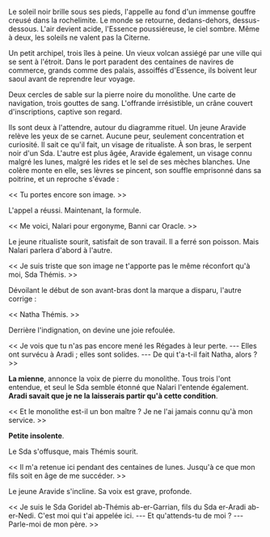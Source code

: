Le soleil noir brille sous ses pieds, l'appelle au fond d'un immense gouffre creusé dans la rochelimite. Le monde se retourne, dedans-dehors, dessus-dessous. L'air devient acide, l'Essence poussiéreuse, le ciel sombre. Même à deux, les soleils ne valent pas la Citerne.

Un petit archipel, trois îles à peine. Un vieux volcan assiégé par une ville qui se sent à l'étroit. Dans le port paradent des centaines de navires de commerce, grands comme des palais, assoiffés d'Essence, ils boivent leur saoul avant de reprendre leur voyage. 

Deux cercles de sable sur la pierre noire du monolithe. Une carte de navigation, trois gouttes de sang. L'offrande irrésistible, un crâne couvert d'inscriptions, captive son regard.

Ils sont deux à l'attendre, autour du diagramme rituel. Un jeune Aravide relève les yeux de se carnet. Aucune peur, seulement concentration et curiosité. Il sait ce qu'il fait, un visage de ritualiste. À son bras, le serpent noir d'un Sda. L'autre est plus âgée, Aravide également, un visage connu malgré les lunes, malgré les rides et le sel de ses mèches blanches. Une colère monte en elle, ses lèvres se pincent, son souffle emprisonné dans sa poitrine, et un reproche s'évade : 

<< Tu portes encore son image. >>

L'appel a réussi. Maintenant, la formule. 

<< Me voici, Nalari pour ergonyme, Banni car Oracle. >>

Le jeune ritualiste sourit, satisfait de son travail. Il a ferré son poisson. Mais Nalari parlera d'abord à l'autre. 

<< Je suis triste que son image ne t'apporte pas le même réconfort qu'à moi, Sda Thémis. >>

Dévoilant le début de son avant-bras dont la marque a disparu, l'autre corrige :

<< Natha Thémis. >>

Derrière l'indignation, on devine une joie refoulée. 

<< Je vois que tu n'as pas encore mené les Régades à leur perte. 
--- Elles ont survécu à Aradi ; elles sont solides. 
--- De qui t'a-t-il fait Natha, alors ? >>

**La mienne**, annonce la voix de pierre du monolithe. Tous trois l'ont entendue, et seul le Sda semble étonné que Nalari l'entende également. **Aradi savait que je ne la laisserais partir qu'à cette condition**. 

<< Et le monolithe est-il un bon maître ? Je ne l'ai jamais connu qu'à mon service. >>

**Petite insolente**.

Le Sda s'offusque, mais Thémis sourit. 

<< Il m'a retenue ici pendant des centaines de lunes. Jusqu'à ce que mon fils soit en âge de me succéder. >>

Le jeune Aravide s'incline. Sa voix est grave, profonde. 

<< Je suis le Sda Goridel ab-Thémis ab-er-Garrian, fils du Sda er-Aradi ab-er-Nedi. C'est moi qui t'ai appelée ici. 
--- Et qu'attends-tu de moi ? 
--- Parle-moi de mon père. >>

